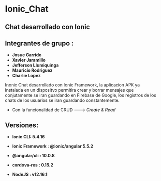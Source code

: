 # Ionic_Chat

## Chat desarrollado con Ionic

## Integrantes de grupo : 

* **Josue Garrido** 
* **Xavier Jaramillo** 
* **Jefferson Llumiquinga**  
* **Mauricio Rodriguez**
* **Charlie Lopez**

Inonic Chat desarrollado con Ionic Framework, la aplicacion APK ya instalada en un dispositvo permitira crear y borrar mensajes que conjutamente se iran guardando en Firebase de Google, los registros de los chats de los usuarios se iran guardando constantemente.

* Con la funcionalidad de CRUD ---> *Create & Read*

## Versiones:

* **Ionic CLI: 5.4.16**
* **Ionic Framework : @ionic/angular 5.5.2**
* **@angular/cli : 10.0.8**

* **cordova-res : 0.15.2**
* **NodeJS : v12.16.1**



